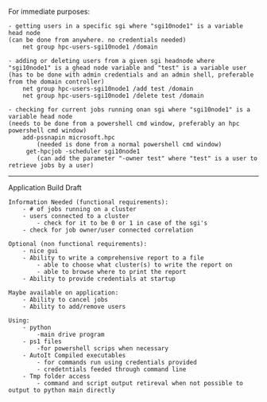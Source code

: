 For immediate purposes:
	
	- getting users in a specific sgi where "sgi10node1" is a variable head node 
	(can be done from anywhere. no credentials needed)
		net group hpc-users-sgi10node1 /domain
		
	- adding or deleting users from a given sgi headnode where "sgi10node1" is a ghead node variable and "test" is a variable user
	(has to be done with admin credentials and an admin shell, preferable from the domain controller)
		net group hpc-users-sgi10node1 /add test /domain
		net group hpc-users-sgi10node1 /delete test /domain
		
	- checking for current jobs running onan sgi where "sgi10node1" is a variable head node
	(needs to be done from a powershell cmd window, preferably an hpc powershell cmd window)
		add-pssnapin microsoft.hpc
			(needed is done from a normal powershell cmd window)
		 get-hpcjob -scheduler sgi10node1
			(can add the parameter "-owner test" where "test" is a user to retrieve jobs by a user)
			
--------------------------------------------------------------------------------------------------------------------------------------------------------------------------------------
			
Application Build Draft

	Information Needed (functional requirements):
		- # of jobs running on a cluster
		- users connected to a cluster
			- check for it to be 0 or 1 in case of the sgi's
		- check for job owner/user connected correlation
		
	Optional (non functional requirements):
		- nice gui
		- Ability to write a comprehensive report to a file
			- able to choose what cluster(s) to write the report on
			- able to browse where to print the report
		- Ability to provide credentials at startup
		
	Maybe available on application:
		- Ability to cancel jobs
		- Ability to add/remove users
		
	Using:
		- python
			-main drive program
		- ps1 files 
			-for powershell scrips when necessary
		- AutoIt Compiled executables
			- for commands run using credentials provided
			- credetntials feeded through command line
		- Tmp folder access
			- command and script output retireval when not possible to output to python main directly